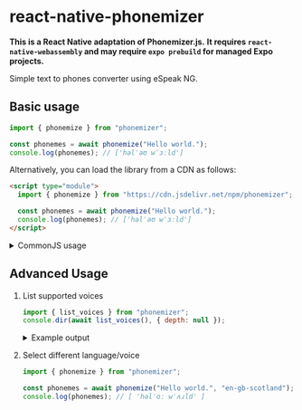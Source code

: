 # react-native-phonemizer

**This is a React Native adaptation of Phonemizer.js.**
**It requires `react-native-webassembly` and may require `expo prebuild` for managed Expo projects.**

Simple text to phones converter using eSpeak NG.

## Basic usage

```js
import { phonemize } from "phonemizer";

const phonemes = await phonemize("Hello world.");
console.log(phonemes); // ['həlˈəʊ wˈɜːld']
```

Alternatively, you can load the library from a CDN as follows:

```html
<script type="module">
  import { phonemize } from "https://cdn.jsdelivr.net/npm/phonemizer";

  const phonemes = await phonemize("Hello world.");
  console.log(phonemes); // ['həlˈəʊ wˈɜːld']
</script>
```

<details>

```js
const { phonemize } = require("phonemizer");

(async () => {
  const phonemes = await phonemize("Hello world.");
  console.log(phonemes); // ['həlˈəʊ wˈɜːld']
})();
```

<summary>CommonJS usage</summary>

</details>

## Advanced Usage

1. List supported voices

   ```js
   import { list_voices } from "phonemizer";
   console.dir(await list_voices(), { depth: null });
   ```

   <details>

   <summary>Example output</summary>

   ```js
   [
     {
       name: "English (Caribbean)",
       identifier: "gmw/en-029",
       languages: [
         { priority: 5, name: "en-029" },
         { priority: 10, name: "en" },
       ],
     },
     {
       name: "English (Great Britain)",
       identifier: "gmw/en",
       languages: [
         { priority: 2, name: "en-gb" },
         { priority: 2, name: "en" },
       ],
     },
     {
       name: "English (Scotland)",
       identifier: "gmw/en-GB-scotland",
       languages: [
         { priority: 5, name: "en-gb-scotland" },
         { priority: 4, name: "en" },
       ],
     },
     {
       name: "English (Lancaster)",
       identifier: "gmw/en-GB-x-gbclan",
       languages: [
         { priority: 5, name: "en-gb-x-gbclan" },
         { priority: 3, name: "en-gb" },
         { priority: 5, name: "en" },
       ],
     },
     {
       name: "English (West Midlands)",
       identifier: "gmw/en-GB-x-gbcwmd",
       languages: [
         { priority: 5, name: "en-gb-x-gbcwmd" },
         { priority: 9, name: "en-gb" },
         { priority: 9, name: "en" },
       ],
     },
     {
       name: "English (Received Pronunciation)",
       identifier: "gmw/en-GB-x-rp",
       languages: [
         { priority: 5, name: "en-gb-x-rp" },
         { priority: 4, name: "en-gb" },
         { priority: 5, name: "en" },
       ],
     },
     {
       name: "English (America)",
       identifier: "gmw/en-US",
       languages: [
         { priority: 2, name: "en-us" },
         { priority: 3, name: "en" },
       ],
     },
     {
       name: "English (America, New York City)",
       identifier: "gmw/en-US-nyc",
       languages: [{ priority: 5, name: "en-us-nyc" }],
     },
   ];
   ```

   </details>

2. Select different language/voice

   ```js
   import { phonemize } from "phonemizer";

   const phonemes = await phonemize("Hello world.", "en-gb-scotland");
   console.log(phonemes); // [ 'həlˈoː wˈʌɹld' ]
   ```
